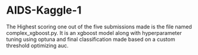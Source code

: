 # AIDS-Kaggle-1

The Highest scoring one out of the five submissions made is the file named complex_xgboost.py. It is an xgboost model along with hyperparameter tuning using optuna and final classification made based on a custom threshold optimizing auc.
